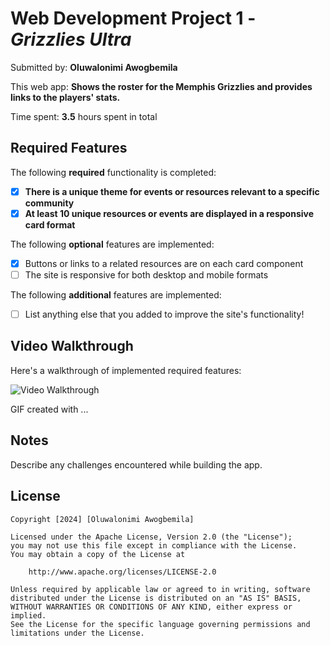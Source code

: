 # Web Development Project 1 - _Grizzlies Ultra_

Submitted by: **Oluwalonimi Awogbemila**

This web app: **Shows the roster for the Memphis Grizzlies and provides links to the players' stats.**

Time spent: **3.5** hours spent in total

## Required Features

The following **required** functionality is completed:

- [x] **There is a unique theme for events or resources relevant to a specific community**
- [x] **At least 10 unique resources or events are displayed in a responsive card format**

The following **optional** features are implemented:

- [x] Buttons or links to a related resources are on each card component
- [ ] The site is responsive for both desktop and mobile formats

The following **additional** features are implemented:

- [ ] List anything else that you added to improve the site's functionality!

## Video Walkthrough

Here's a walkthrough of implemented required features:

<img src='https://imgur.com/cPZlCyo.gif' title='Video Walkthrough' width='' alt='Video Walkthrough' />

<!-- Replace this with whatever GIF tool you used! -->

GIF created with ...

<!-- Recommended tools:
[ScreenToGif](https://www.screentogif.com/) for Windows -->

## Notes

Describe any challenges encountered while building the app.

## License

    Copyright [2024] [Oluwalonimi Awogbemila]

    Licensed under the Apache License, Version 2.0 (the "License");
    you may not use this file except in compliance with the License.
    You may obtain a copy of the License at

        http://www.apache.org/licenses/LICENSE-2.0

    Unless required by applicable law or agreed to in writing, software
    distributed under the License is distributed on an "AS IS" BASIS,
    WITHOUT WARRANTIES OR CONDITIONS OF ANY KIND, either express or implied.
    See the License for the specific language governing permissions and
    limitations under the License.
